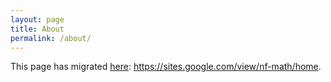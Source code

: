 ```yaml
---
layout: page
title: About
permalink: /about/
---
```

This page has migrated [here](https://sites.google.com/view/nf-math/home): https://sites.google.com/view/nf-math/home.
